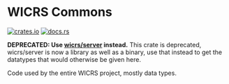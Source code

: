 # WICRS Commons

[![crates.io](https://img.shields.io/crates/v/wicrs_common.svg)](https://crates.io/crates/wicrs_common)
[![docs.rs](https://docs.rs/wicrs_common/badge.svg)](https://docs.rs/wicrs_common)

**DEPRECATED: Use [wicrs/server](https://github.com/wicrs/server) instead.**
This crate is deprecated, wicrs/server is now a library as well as a binary, use that instead to get the datatypes that would otherwise be given here.

Code used by the entire WICRS project, mostly data types.
